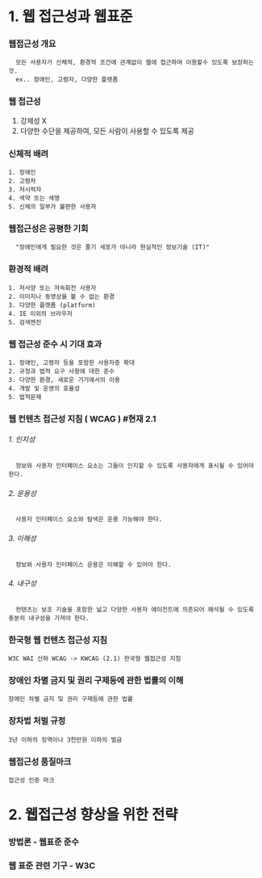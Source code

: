 # 1. 웹 접근성과 웹표준

### 웹접근성 개요
```
  모든 사용자가 신체적, 환경적 조건에 관계없이 웹에 접근하여 이용할수 있도록 보장하는 것.
  ex.. 장애인, 고령자, 다양한 플랫폼
```

### 웹 접근성
1. 강제성 X
2. 다양한 수단을 제공하여, 모든 사람이 사용할 수 있도록 제공

### 신체적 배려
    1. 장애인
    2. 고령자
    3. 저시력자
    4. 색약 또는 색맹
    5. 신체의 일부가 불편한 사용자

### 웹접근성은 공평한 기회
```
  "장애인에게 필요한 것은 줄기 세포가 아니라 현실적인 정보기술 (IT)"
```

### 환경적 배려
    1. 저사양 또는 저속회전 사용자
    2. 이미지나 동영상을 볼 수 없는 환경
    3. 다양한 플랫폼 (platform)
    4. IE 이외의 브라우저
    5. 검색엔진

### 웹 접근성 준수 시 기대 효과
    1. 장애인, 고령자 등을 포함한 사용자층 확대
    2. 규정과 법적 요구 사항에 대한 준수
    3. 다양한 환경, 새로운 기기에서의 이용
    4. 개발 및 운영의 효율성 
    5. 법적문제

### 웹 컨텐츠 접근성 지침 ( WCAG ) #현재 2.1
###### 1. 인지성
      정보와 사용자 인터페이스 요소는 그들이 인지할 수 있도록 사용자에게 표시될 수 있어야 한다.

######  2. 운용성
      사용자 인터페이스 요소와 탐색은 운용 가능해야 한다.

###### 3. 이해성
      정보와 사용자 인터페이스 운용은 이해할 수 있어야 한다.

###### 4. 내구성
      컨텐츠는 보조 기술을 포함한 넓고 다양한 사용자 에이전트에 의존되어 해석될 수 있도록 충분히 내구성을 가져야 한다.

### 한국형 웹 컨텐츠 접근성 지침
    W3C WAI 산하 WCAG -> KWCAG (2.1) 한국형 웹접근성 지침

### 장애인 차별 금지 및 권리 구제등에 관한 법률의 이해
    장애인 차별 금지 및 권리 구제등에 관한 법률

### 장차법 처벌 규정
    3년 이하의 징역이나 3천만원 이하의 벌금

### 웹접근성 품질마크
    접근성 인증 마크


# 2. 웹접근성 향상을 위한 전략

### 방법론 - 웹표준 준수
### 웹 표준 관련 기구 - W3C


